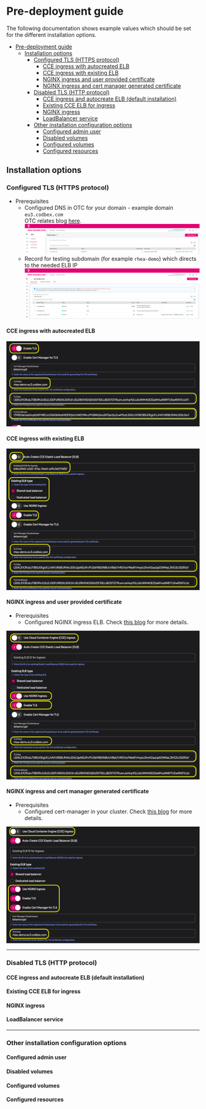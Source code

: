 # Pre-deployment guide

The following documentation shows example values which should be set for the different installation options.

<!-- TOC -->
* [Pre-deployment guide](#pre-deployment-guide)
  * [Installation options](#installation-options)
    * [Configured TLS (HTTPS protocol)](#configured-tls-https-protocol)
      * [CCE ingress with autocreated ELB](#cce-ingress-with-autocreated-elb)
      * [CCE ingress with existing ELB](#cce-ingress-with-existing-elb)
      * [NGINX ingress and user provided certificate](#nginx-ingress-and-user-provided-certificate)
      * [NGINX ingress and cert manager generated certificate](#nginx-ingress-and-cert-manager-generated-certificate)
    * [Disabled TLS (HTTP protocol)](#disabled-tls-http-protocol)
      * [CCE ingress and autocreate ELB (default installation)](#cce-ingress-and-autocreate-elb-default-installation)
      * [Existing CCE ELB for ingress](#existing-cce-elb-for-ingress)
      * [NGINX ingress](#nginx-ingress)
      * [LoadBalancer service](#loadbalancer-service)
    * [Other installation configuration options](#other-installation-configuration-options)
      * [Configured admin user](#configured-admin-user)
      * [Disabled volumes](#disabled-volumes)
      * [Configured volumes](#configured-volumes)
      * [Configured resources](#configured-resources)
<!-- TOC -->

## Installation options

### Configured TLS (HTTPS protocol)

- Prerequisites
    - Configured DNS in OTC for your domain - example domain `eu3.codbex.com`<br>
      OTC relates blog [here](https://community.open-telekom-cloud.com/community?id=community_blog&sys_id=38d6b3cf1324d050d15a246ea6744153).
      ![dns-example.png](images/dns-example.png)
    - Record for testing subdomain (for example `rhea-demo`) which directs to the needed ELB IP
      ![dns-subdomain.png](images/dns-subdomain.png)

#### CCE ingress with autocreated ELB
![tls-otc-autocreate-elb.png](images/tls-otc-autocreate-elb.png)

#### CCE ingress with existing ELB
![tls-cce-existing-elb.png](images/tls-cce-existing-elb.png)

#### NGINX ingress and user provided certificate
- Prerequisites
  - Configured NGINX ingress ELB. Check [this blog](https://community.open-telekom-cloud.com/community?id=community_blog&sys_id=08f3fb40132c0190d15ac969a674412b#:~:text=own%20nginx%20ingress-,controller,-It%20is%20very) for more details.

![tls-nginx-elb-user-cert.png](images/tls-nginx-elb-user-cert.png)

#### NGINX ingress and cert manager generated certificate
- Prerequisites
  - Configured cert-manager in your cluster. Check [this blog](https://community.open-telekom-cloud.com/community?id=community_blog&sys_id=fd976f1713529150d15a246ea67441e0) for more details.

![tls-nginx-cert-manage.png](images/tls-nginx-cert-manage.png)

---

### Disabled TLS (HTTP protocol)

#### CCE ingress and autocreate ELB (default installation)

#### Existing CCE ELB for ingress

#### NGINX ingress

#### LoadBalancer service

---

### Other installation configuration options

#### Configured admin user

#### Disabled volumes

#### Configured volumes

#### Configured resources
